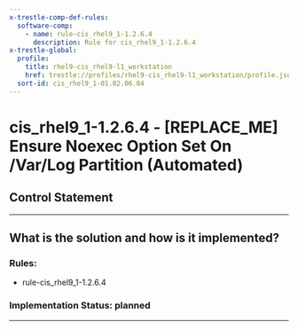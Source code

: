 ```yaml
---
x-trestle-comp-def-rules:
  software-comp:
    - name: rule-cis_rhel9_1-1.2.6.4
      description: Rule for cis_rhel9_1-1.2.6.4
x-trestle-global:
  profile:
    title: rhel9-cis_rhel9-l1_workstation
    href: trestle://profiles/rhel9-cis_rhel9-l1_workstation/profile.json
  sort-id: cis_rhel9_1-01.02.06.04
---
```


# cis_rhel9_1-1.2.6.4 - \[REPLACE_ME\] Ensure Noexec Option Set On /Var/Log Partition (Automated)

## Control Statement

______________________________________________________________________

## What is the solution and how is it implemented?

<!-- For implementation status enter one of: implemented, partial, planned, alternative, not-applicable -->

<!-- Note that the list of rules under ### Rules: is read-only and changes will not be captured after assembly to JSON -->

<!-- Add control implementation description here for control: cis_rhel9_1-1.2.6.4 -->

### Rules:

  - rule-cis_rhel9_1-1.2.6.4

### Implementation Status: planned

______________________________________________________________________
